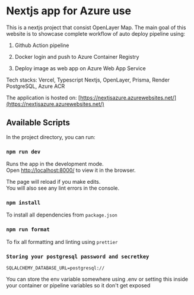 # Nextjs app for Azure use

This is a nextjs project that consist OpenLayer Map. The main goal of
this website is to showcase complete workflow of auto deploy
pipeline using:

1. Github Action pipeline

2. Docker login and push to Azure Container Registry

3. Deploy image as web app on Azure Web App Service

Tech stacks: Vercel, Typescript Nextjs, OpenLayer, Prisma, Render PostgreSQL, Azure ACR

The application is hosted on: [https://nextjsazure.azurewebsites.net/](https://nextjsazure.azurewebsites.net/)

## Available Scripts

In the project directory, you can run:

### `npm run dev`

Runs the app in the development mode.\
Open [http://localhost:8000/](http://localhost:8000/) to view it in the browser.

The page will reload if you make edits.\
You will also see any lint errors in the console.

### `npm install`

To install all dependencies from `package.json`

### `npm run format`

To fix all formatting and linting using `prettier`

### `Storing your postgresql password and secretkey`

```.env
SQLALCHEMY_DATABASE_URL=postgresql://
```

You can store the env variable somewhere using .env or setting this inside your container or pipeline variables so it don't get exposed
